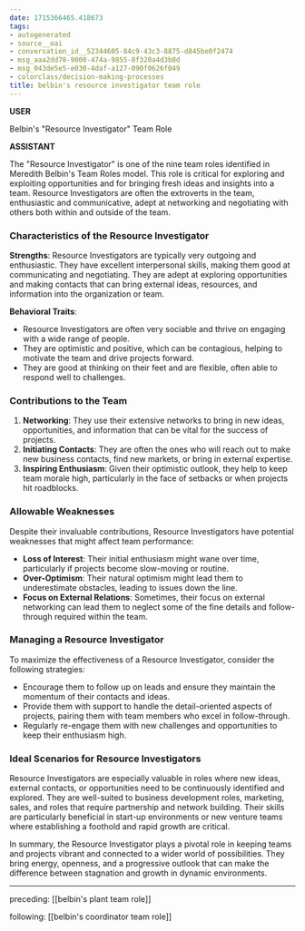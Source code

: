 ```yaml
---
date: 1715366465.418673
tags:
- autogenerated
- source__oai
- conversation_id__52344605-84c9-43c3-8875-d845be0f2474
- msg_aaa2dd78-9000-474a-9855-8f320a4d3b8d
- msg_043de5e5-e030-4daf-a127-090f0626f049
- colorclass/decision-making-processes
title: belbin's resource investigator team role
---
```


**USER**

Belbin's "Resource Investigator" Team Role


**ASSISTANT**

The "Resource Investigator" is one of the nine team roles identified in Meredith Belbin's Team Roles model. This role is critical for exploring and exploiting opportunities and for bringing fresh ideas and insights into a team. Resource Investigators are often the extroverts in the team, enthusiastic and communicative, adept at networking and negotiating with others both within and outside of the team.

### Characteristics of the Resource Investigator

**Strengths**: Resource Investigators are typically very outgoing and enthusiastic. They have excellent interpersonal skills, making them good at communicating and negotiating. They are adept at exploring opportunities and making contacts that can bring external ideas, resources, and information into the organization or team.

**Behavioral Traits**:
- Resource Investigators are often very sociable and thrive on engaging with a wide range of people.
- They are optimistic and positive, which can be contagious, helping to motivate the team and drive projects forward.
- They are good at thinking on their feet and are flexible, often able to respond well to challenges.

### Contributions to the Team

1. **Networking**: They use their extensive networks to bring in new ideas, opportunities, and information that can be vital for the success of projects.
2. **Initiating Contacts**: They are often the ones who will reach out to make new business contacts, find new markets, or bring in external expertise.
3. **Inspiring Enthusiasm**: Given their optimistic outlook, they help to keep team morale high, particularly in the face of setbacks or when projects hit roadblocks.

### Allowable Weaknesses

Despite their invaluable contributions, Resource Investigators have potential weaknesses that might affect team performance:
- **Loss of Interest**: Their initial enthusiasm might wane over time, particularly if projects become slow-moving or routine.
- **Over-Optimism**: Their natural optimism might lead them to underestimate obstacles, leading to issues down the line.
- **Focus on External Relations**: Sometimes, their focus on external networking can lead them to neglect some of the fine details and follow-through required within the team.

### Managing a Resource Investigator

To maximize the effectiveness of a Resource Investigator, consider the following strategies:
- Encourage them to follow up on leads and ensure they maintain the momentum of their contacts and ideas.
- Provide them with support to handle the detail-oriented aspects of projects, pairing them with team members who excel in follow-through.
- Regularly re-engage them with new challenges and opportunities to keep their enthusiasm high.

### Ideal Scenarios for Resource Investigators

Resource Investigators are especially valuable in roles where new ideas, external contacts, or opportunities need to be continuously identified and explored. They are well-suited to business development roles, marketing, sales, and roles that require partnership and network building. Their skills are particularly beneficial in start-up environments or new venture teams where establishing a foothold and rapid growth are critical.

In summary, the Resource Investigator plays a pivotal role in keeping teams and projects vibrant and connected to a wider world of possibilities. They bring energy, openness, and a progressive outlook that can make the difference between stagnation and growth in dynamic environments.


---

preceding: [[belbin's plant team role]]  


following: [[belbin's coordinator team role]]